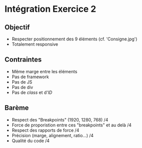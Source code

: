 # Intégration Exercice 2

## Objectif

- Respecter positionnement des 9 éléments (cf. 'Consigne.jpg')
- Totalement responsive


## Contraintes

- Même marge entre les éléments
- Pas de framework
- Pas de JS
- Pas de div
- Pas de *class* et d'*ID*
 
 
 ## Barème

 - Respect des "Breakpoints" (1920, 1280, 768) /4
 - Force de proporistion entre ces "breakpoints" et au delà /4
 - Respect des rapports de force /4
 - Précision (marge, alignement, ratio...) /4
 - Qualité du code /4